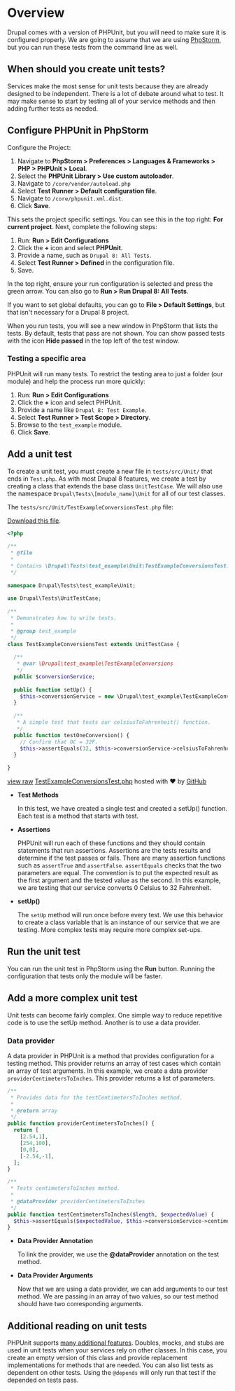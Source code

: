 <!--
{
"name" : "drupal-8-unit-testing",
"version" : "0.0.1",
"title" : "Lesson 10.2 - Unit testing",
"description" : "Unit testing",
"freshnessDate" : 2015-12-11,
"homepage" : "https://docs.acquia.com/articles/drupal-8-unit-testing",
"canonicalSource" : "https://docs.acquia.com/articles/drupal-8-unit-testing",
"license" : "CC BY-SA"
}
-->

<!-- @section -->

# Overview

Drupal comes with a version of PHPUnit, but you will need to make sure it is configured properly. We are going to assume that we are using [PhpStorm](https://www.jetbrains.com/phpstorm/), but you can run these tests from the command line as well.

<!-- @section -->

## When should you create unit tests?

Services make the most sense for unit tests because they are already designed to be independent. There is a lot of debate around what to test. It may make sense to start by testing all of your service methods and then adding further tests as needed.

<!-- @section -->

## Configure PHPUnit in PhpStorm

Configure the Project:

1.  Navigate to **PhpStorm > Preferences > Languages & Frameworks > PHP > PHPUnit > Local**.
2.  Select the **PHPUnit Library > Use custom autoloader**.
3.  Navigate to `/core/vendor/autoload.php`
4.  Select **Test Runner > Default configuration file**.
5.  Navigate to `/core/phpunit.xml.dist`.
6.  Click **Save**.

This sets the project specific settings. You can see this in the top right: **For current project**. Next, complete the following steps:

1.  Run: **Run > Edit Configurations**
2.  Click the **+** icon and select **PHPUnit**.
3.  Provide a name, such as `Drupal 8: All Tests`.
4.  Select **Test Runner > Defined** in the configuration file.
5.  Save.

In the top right, ensure your run configuration is selected and press the green arrow. You can also go to **Run > Run Drupal 8: All Tests**.

If you want to set global defaults, you can go to **File > Default Settings**, but that isn't necessary for a Drupal 8 project.

When you run tests, you will see a new window in PhpStorm that lists the tests. By default, tests that pass are not shown. You can show passed tests with the icon **Hide passed** in the top left of the test window.

### Testing a specific area

PHPUnit will run many tests. To restrict the testing area to just a folder (our module) and help the process run more quickly:

1.  Run: **Run > Edit Configurations**
2.  Click the **+** icon and select PHPUnit.
3.  Provide a name like `Drupal 8: Test Example`.
4.  Select **Test Runner > Test Scope > Directory**.
5.  Browse to the `test_example` module.
6.  Click **Save**.

<!-- @task, "text" : "Configure PHPUnit in PhpStorm and make sure it works." -->

<!-- @section -->

## Add a unit test

To create a unit test, you must create a new file in `tests/src/Unit/` that ends in `Test.php`. As with most Drupal 8 features, we create a test by creating a class that extends the base class `UnitTestCase`. We will also use the namespace `Drupal\Tests\[module_name]\Unit` for all of our test classes.

The `tests/src/Unit/TestExampleConversionsTest.php` file:

[Download this file](https://gist.github.com/acquialibrary/b6e3497867a0e8197f85/archive/950886c91c7dd70ce81c65118aa86bf999d329d0.zip).

```php
<?php
 
/**
 * @file
 *
 * Contains \Drupal\Tests\test_example\Unit\TestExampleConversionsTest.
 */
 
namespace Drupal\Tests\test_example\Unit;
 
use Drupal\Tests\UnitTestCase;
 
/**
 * Demonstrates how to write tests.
 *
 * @group test_example
 */
class TestExampleConversionsTest extends UnitTestCase {
 
  /**
   * @var \Drupal\test_example\TestExampleConversions
   */
  public $conversionService;
 
  public function setUp() {
    $this->conversionService = new \Drupal\test_example\TestExampleConversions();
  }
 
  /**
   * A simple test that tests our celsiusToFahrenheit() function.
   */
  public function testOneConversion() {
    // Confirm that 0C = 32F.
    $this->assertEquals(32, $this->conversionService->celsiusToFahrenheit(0));
  }
 
}
```

[view raw](https://gist.github.com/acquialibrary/b6e3497867a0e8197f85/raw/950886c91c7dd70ce81c65118aa86bf999d329d0/TestExampleConversionsTest.php) [TestExampleConversionsTest.php](https://gist.github.com/acquialibrary/b6e3497867a0e8197f85#file-testexampleconversionstest-php) hosted with ❤ by [GitHub](https://github.com)

*   **Test Methods**

    In this test, we have created a single test and created a setUp() function. Each test is a method that starts with test.

*   **Assertions**

    PHPUnit will run each of these functions and they should contain statements that run assertions. Assertions are the tests results and determine if the test passes or fails. There are many assertion functions such as `assertTrue` and `assertFalse`. `assertEquals` checks that the two parameters are equal. The convention is to put the expected result as the first argument and the tested value as the second. In this example, we are testing that our service converts 0 Celsius to 32 Fahrenheit.

*   **setUp()**

    The `setUp` method will run once before every test. We use this behavior to create a class variable that is an instance of our service that we are testing. More complex tests may require more complex set-ups.

<!-- @section -->

## Run the unit test

You can run the unit test in PhpStorm using the **Run** button. Running the configuration that tests only the module will be faster.

<!-- @task, "text" : "Add a unit test to your module and run it." -->

<!-- @section -->

## Add a more complex unit test

Unit tests can become fairly complex. One simple way to reduce repetitive code is to use the setUp method. Another is to use a data provider.

### Data provider

A data provider in PHPUnit is a method that provides configuration for a testing method. This provider returns an array of test cases which contain an array of test arguments. In this example, we create a data provider `providerCentimetersToInches`. This provider returns a list of parameters.

```php
/**
 * Provides data for the testCentimetersToInches method.
 *
 * @return array
 */
public function providerCentimetersToInches() {
  return [
    [2.54,1],
    [254,100],
    [0,0],
    [-2.54,-1],
  ];
}

/**
 * Tests centimetersToInches method.
 *
 * @dataProvider providerCentimetersToInches
 */
public function testCentimetersToInches($length, $expectedValue) {
  $this->assertEquals($expectedValue, $this->conversionService->centimeterToInch($length));
}
```

*   **Data Provider Annotation**

    To link the provider, we use the **@dataProvider** annotation on the test method.

*   **Data Provider Arguments**

    Now that we are using a data provider, we can add arguments to our test method. We are passing in an array of two values, so our test method should have two corresponding arguments.

<!-- @task, "text" : "Add a data provider with a more complex unit test in your module and run it." -->

<!-- @section -->

## Additional reading on unit tests

PHPUnit supports [many additional features](https://phpunit.de/manual/current/en/index.html). Doubles, mocks, and stubs are used in unit tests when your services rely on other classes. In this case, you create an empty version of this class and provide replacement implementations for methods that are needed. You can also list tests as dependent on other tests. Using the `@depends` will only run that test if the depended on tests pass.
